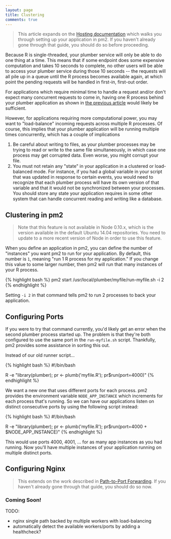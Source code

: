 ```yaml
---
layout: page
title: Clustering
comments: true
---
```


<div class="row"><div class="col-sm-8" markdown="1">

> This article expands on the [Hosting documentation](../hosting) which walks you through setting up your application in pm2. If you haven't already gone through that guide, you should do so before proceeding.

Because R is single-threaded, your plumber service will only be able to do one thing at a time. This means that if some endpoint does some expensive computation and takes 10 seconds to complete, no other users will be able to access your plumber service during those 10 seconds -- the requests will all pile up in a queue until the R process becomes available again, at which point the pending requests will be handled in first-in, first-out order. 

For applications which require minimal time to handle a request and/or don't expect many concurrent requests to come in, having one R process behind your plumber application as shown in [the previous article](../hosting) would likely be sufficient.

However, for applications requiring more computational power, you may want to "load-balance" incoming requests across multiple R processes. Of course, this implies that your plumber application will be running multiple times concurrently, which has a couple of implications
 1. Be careful about writing to files, as your plumber processes may be trying to read or write to the same file simultaneously, in which case one process may get corrupted data. Even worse, you might corrupt your file.
 2. You must not retain any "state" in your application in a clustered or load-balanced mode. For instance, if you had a global variable in your script that was updated in response to certain events, you would need to recognize that each plumber process will have its own version of that variable and that it would not be synchronized between your processes. You should store any state your application requires in some other system that can handle concurrent reading and writing like a database.

## Clustering in pm2

> Note that this feature is not available in Node 0.10.x, which is the version available in the default Ubuntu 14.04 repositories. You need to update to a more recent version of Node in order to use this feature.

When you define an application in pm2, you can define the number of "instances" you want pm2 to run for your application. By default, this number is `1`, meaning "run 1 R process for my application." If you change this value to some larger number, then pm2 will run that many instances of your R process.

{% highlight bash %}
pm2 start /usr/local/plumber/myfile/run-myfile.sh -i 2
{% endhighlight %}

Setting `-i 2` in that command tells pm2 to run 2 processes to back your application.

## Configuring Ports

If you were to try that command currently, you'd likely get an error when the second plumber process started up. The problem is that they're both configured to use the same port in the `run-myfile.sh` script. Thankfully, pm2 provides some assistance in sorting this out.

Instead of our old runner script...

{% highlight bash %}
#!/bin/bash

R -e "library(plumber); pr <- plumb('myfile.R'); pr\$run(port=4000)"
{% endhighlight %}

We want a new one that uses different ports for each process. pm2 provides the environment variable `NODE_APP_INSTANCE` which increments for each process that's running. So we can have our applications listen on distinct consecutive ports by using the following script instead:

{% highlight bash %}
#!/bin/bash

R -e "library(plumber); pr <- plumb('myfile.R'); pr\$run(port=4000 + $NODE_APP_INSTANCE)"
{% endhighlight %}

This would use ports 4000, 4001, ... for as many app instances as you had running. Now you'll have multiple instances of your application running on multiple distinct ports.

## Configuring Nginx

> This extends on the work described in [Path-to-Port Forwarding](../path-to-port). If you haven't already gone through that guide, you should do so now.

### Coming Soon!

TODO:

 - nginx single path backed by multiple workers with load-balancing
 - automatically detect the available workers/ports by adding a healthcheck?

</div></div>
